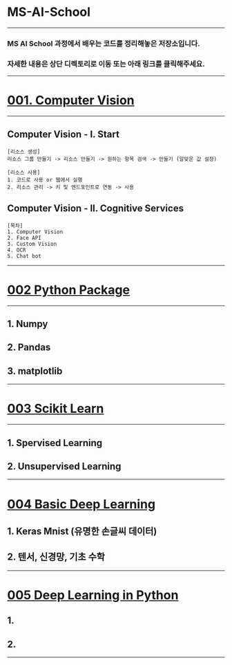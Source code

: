 # MS-AI-School
<hr>

### MS AI School 과정에서 배우는 코드를 정리해놓은 저장소입니다.<br>
### 자세한 내용은 상단 디렉토리로 이동 또는 아래 링크를 클릭해주세요.
-----
# [001. Computer Vision](https://github.com/NamHoKi/MS-AI-School/edit/main/001_ComputerVision) <br>
<hr>

  ## Computer Vision - I. Start
    [리소스 생성]
    리소스 그룹 만들기 -> 리소스 만들기 -> 원하는 항목 검색 -> 만들기 (알맞은 값 설정)
    
    [리소스 사용]
    1. 코드로 사용 or 웹에서 실행
    2. 리소스 관리 -> 키 및 엔드포인트로 연동 -> 사용

  ## Computer Vision - II. Cognitive Services
  
    [목차]
    1. Computer Vision
    2. Face API
    3. Custom Vision
    4. OCR
    5. Chat bot

<hr>

# [002 Python Package](https://github.com/NamHoKi/MS-AI-School/edit/main/002_PythonPackage)

<hr>

  ## 1. Numpy
  
  ## 2. Pandas
  
  ## 3. matplotlib
  
<hr>

# [003 Scikit Learn](https://github.com/NamHoKi/MS-AI-School/tree/main/003_Scikit_Learn)

<hr>

  ## 1. Spervised Learning
  ## 2. Unsupervised Learning
  
<hr>

# [004 Basic Deep Learning](https://github.com/NamHoKi/MS-AI-School/tree/main/004_Basic_Deep_Learning)

  ## 1. Keras Mnist (유명한 손글씨 데이터)
  ## 2. 텐서, 신경망, 기초 수학
  
<hr>

# [005 Deep Learning in Python](https://github.com/NamHoKi/MS-AI-School/tree/main/005_Deep_Learning_in_Python)

  ## 1.
  ## 2.

<hr>



